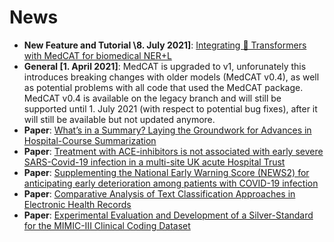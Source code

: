 # News

- **New Feature and Tutorial \8. July 2021\]**: [Integrating 🤗 Transformers with MedCAT for biomedical NER+L](https://towardsdatascience.com/integrating-transformers-with-medcat-for-biomedical-ner-l-8869c76762a)
- **General \[1. April 2021\]**: MedCAT is upgraded to v1, unforunately this introduces breaking changes with older models (MedCAT v0.4), 
as well as potential problems with all code that used the MedCAT package. MedCAT v0.4 is available on the legacy 
branch and will still be supported until 1. July 2021 
(with respect to potential bug fixes), after it will still be available but not updated anymore.
- **Paper**: [What’s in a Summary? Laying the Groundwork for Advances in Hospital-Course Summarization](https://www.aclweb.org/anthology/2021.naacl-main.382.pdf)
- **Paper**: [Treatment with ACE-inhibitors is not associated with early severe SARS-Covid-19 infection in a multi-site UK acute Hospital Trust](https://www.researchgate.net/publication/340261837_Treatment_with_ACE-inhibitors_is_not_associated_with_early_severe_SARS-Covid-19_infection_in_a_multi-site_UK_acute_Hospital_Trust)
- **Paper**: [Supplementing the National Early Warning Score (NEWS2) for anticipating early deterioration among patients with COVID-19 infection](https://www.medrxiv.org/content/10.1101/2020.04.24.20078006v1)
- **Paper**: [Comparative Analysis of Text Classification Approaches in Electronic Health Records](https://www.researchgate.net/publication/341396173_Comparative_Analysis_of_Text_Classification_Approaches_in_Electronic_Health_Records)
- **Paper**: [Experimental Evaluation and Development of a Silver-Standard for the MIMIC-III Clinical Coding Dataset](https://arxiv.org/abs/2006.07332)
